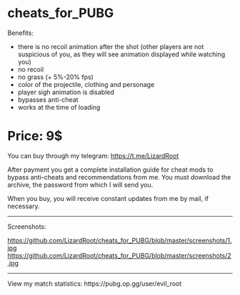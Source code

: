 # cheats_for_PUBG
Benefits: 
- there is no recoil animation after the shot (other players are not suspicious of you, as they will see animation displayed while watching you) 
- no recoil 
- no grass (+ 5%-20% fps) 
- color of the projectile, clothing and personage 
- player sigh animation is disabled 
- bypasses anti-cheat 
- works at the time of loading

<h1>Price: 9$</h1>

You can buy through my telegram: https://t.me/LizardRoot

After payment you get a complete installation guide for cheat mods to bypass anti-cheats and recommendations from me. You must download the archive, the password from which I will send you.

When you buy, you will receive constant updates from me by mail, if necessary.
<hr>
Screenshots: 

https://github.com/LizardRoot/cheats_for_PUBG/blob/master/screenshots/1.jpg
https://github.com/LizardRoot/cheats_for_PUBG/blob/master/screenshots/2.jpg
<hr>
View my match statistics: https://pubg.op.gg/user/evil_root
